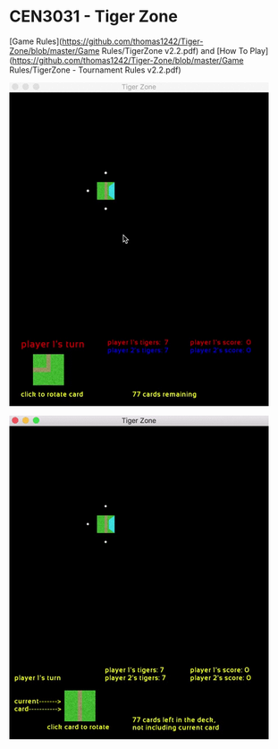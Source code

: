 # CEN3031 - Tiger Zone

[Game Rules](https://github.com/thomas1242/Tiger-Zone/blob/master/Game Rules/TigerZone v2.2.pdf)
and
[How To Play](https://github.com/thomas1242/Tiger-Zone/blob/master/Game Rules/TigerZone - Tournament Rules v2.2.pdf)

 ![alt tag](Images/tcolors.gif)

 ![alt tag](Images/tz2.gif)

<!--- ![alt tag](Images/tz33.gif) -->




